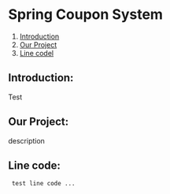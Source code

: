# Spring Coupon System


1. [Introduction](#introduction)  
2. [Our Project](#our-project)
3. [Line codel](#line-code)


## Introduction:

Test

## Our Project:

description 


## Line code:
```
 test line code ...
```
 
 
